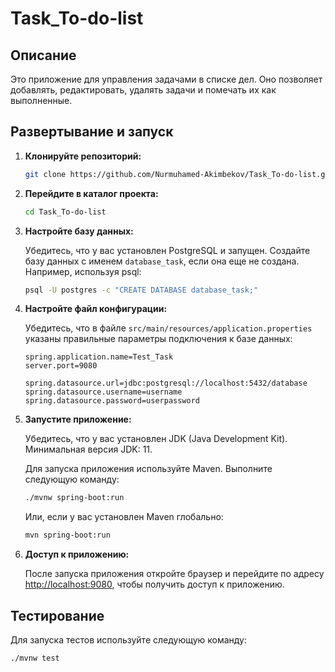 # Task_To-do-list

## Описание

Это приложение для управления задачами в списке дел. Оно позволяет добавлять, редактировать, удалять задачи и помечать их как выполненные.

## Развертывание и запуск

1. **Клонируйте репозиторий:**
    ```bash
    git clone https://github.com/Nurmuhamed-Akimbekov/Task_To-do-list.git
    ```
2. **Перейдите в каталог проекта:**
    ```bash
    cd Task_To-do-list
    ```

3. **Настройте базу данных:**

    Убедитесь, что у вас установлен PostgreSQL и запущен. Создайте базу данных с именем `database_task`, если она еще не создана. Например, используя psql:
    ```bash
    psql -U postgres -c "CREATE DATABASE database_task;"
    ```

4. **Настройте файл конфигурации:**

    Убедитесь, что в файле `src/main/resources/application.properties` указаны правильные параметры подключения к базе данных:
    ```properties
    spring.application.name=Test_Task
    server.port=9080

    spring.datasource.url=jdbc:postgresql://localhost:5432/database
    spring.datasource.username=username
    spring.datasource.password=userpassword
    ```

5. **Запустите приложение:**

    Убедитесь, что у вас установлен JDK (Java Development Kit). Минимальная версия JDK: 11.

    Для запуска приложения используйте Maven. Выполните следующую команду:
    ```bash
    ./mvnw spring-boot:run
    ```
    Или, если у вас установлен Maven глобально:
    ```bash
    mvn spring-boot:run
    ```

6. **Доступ к приложению:**

    После запуска приложения откройте браузер и перейдите по адресу [http://localhost:9080](http://localhost:9080), чтобы получить доступ к приложению.

## Тестирование

Для запуска тестов используйте следующую команду:
```bash
./mvnw test
